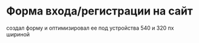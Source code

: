 # Форма входа/регистрации на сайт

создал форму и оптимизировал ее под устройства 540 и 320 пх шириной